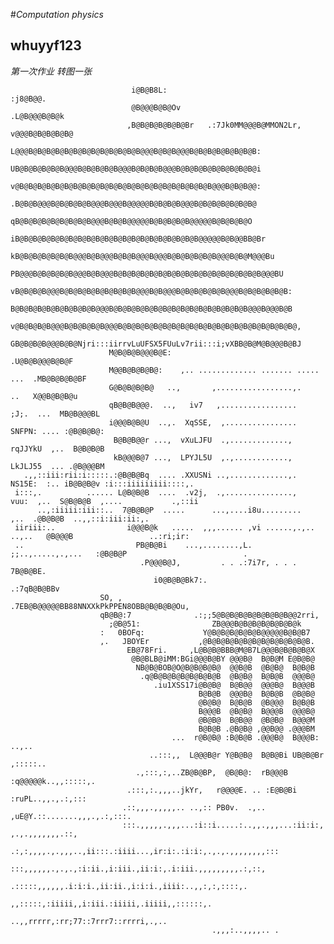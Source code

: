 #*Computation physics*
## whuyyf123
_第一次作业_
*转图一张*


                                                                                                
                               i@B@B8L:                                      :j8@B@@.                                                 
                               @B@@@B@B@Ov                               .L@B@@@B@B@k                                                 
                              ,B@B@B@B@B@B@Br   .:7Jk0MM@@@B@MMON2Lr,  v@@@B@B@B@B@B@                                                 
                              L@@@B@B@B@B@B@B@B@B@B@B@B@B@B@@@B@B@B@@@B@B@B@B@B@B@B@B:                                                
                              UB@B@B@B@B@B@@@B@B@B@B@B@@@B@B@B@B@@@B@B@B@B@B@B@B@B@B@i                                                
                              v@B@B@B@B@B@B@B@B@B@B@B@B@B@B@B@B@B@B@B@B@B@B@@@B@B@B@@:                                                
                              .B@B@B@@@B@B@B@B@B@@@B@@@B@@@@@B@B@B@B@@@B@B@B@B@B@B@B@                                                 
                               qB@B@B@B@B@B@B@B@B@@@B@B@B@@@@@B@B@B@B@B@@@@@B@B@B@B@O                                                 
                              iB@B@B@B@B@B@B@B@B@B@B@B@B@B@B@B@B@B@B@B@B@@@@@B@B@@BB@Br                                               
                             kB@B@B@B@B@B@B@@@B@B@@@B@B@B@@@B@@@B@B@B@B@B@B@@@B@B@M@@@Bu                                              
                            PB@@@B@B@B@B@B@@@B@B@@@B@B@B@B@B@B@B@B@B@B@B@B@B@B@B@B@B@@@BU                                             
                           vB@B@B@B@@@B@B@B@B@B@B@B@B@B@@@B@B@@@B@B@B@B@B@B@@@B@B@B@B@B@B:                                            
                           B@B@B@B@B@B@B@B@B@B@@@B@B@B@B@B@B@B@B@B@B@B@B@B@B@B@B@@@B@@@B@B                                            
                          v@B@B@B@B@@@B@B@B@B@B@@@B@B@B@B@B@B@B@B@B@B@B@B@B@B@B@B@B@B@B@B@,                                           
                          GB@B@B@B@@@B@B@Njri:::iirrvLuUFSX5FUuLv7rii:::i;vXBB@B@M@B@@@B@BJ                                           
                          M@B@B@B@@@B@E:                                     .U@B@B@@@B@B@F                                           
                          M@@B@B@B@B@:    ,.. ............. ....... ..... ...  .MB@B@B@B@BF                                           
                          G@B@B@B@B@   ..,       ,.................,.       ..   X@@B@B@B@u                                           
                          qB@B@B@@@.  ..,   iv7   ,.................   ;J;.  ...  MB@B@@@BL                                           
                          i@@@B@B@U  ..,.  XqSSE,  ,................  SNFPN: .... :@B@B@B@:                                           
                           B@B@B@@r ...,  vXuLJFU  .,.............,  rqJJYkU  ,..  B@B@B@B                                            
                           kB@@@B@7 ...,  LPYJL5U  ,.,............,  LkJLJ55  ... .@B@@@BM                                            
       .,,::iii:rii:i:::::.:@B@B@Bq  .... .XXUSNi ..,.............,.  NS15E:  :.. iB@B@B@v :i:::iiiiiiiii::::,.                       
     i:::,.          ...... L@B@B@B  ....  .v2j,  .,...............,   vuu:  ,..  S@B@B@B  ,....           .,::ii                     
          ..,:iiiii:iii::..  7@B@B@P  .....      ...,....i8u.........       ,..  .@B@B@B  ..,,::i:iii:ii:,.                           
     iiriii:..                i@@@B@k   .....  ,,,...... ,vi ......,.,.. ..,..   @B@@@B                 ..:ri;ir:                     
     ..                         PB@B@Bi    ...,........,L.  ;;..,.....,.,...   :@B@B@P                          .                     
                                 .P@@@B@J,         . . .:7i7r, . . .         7B@B@BE.                                                 
                                    i0@B@B@Bk7:.                       .:7qB@B@BBv                                                    
                        SO, ,          .7EB@B@@@@@BB88NNXXkPkPPEN8OBB@B@B@B@Ou,                                                       
                        qB@B@:7              .:;;5@B@B@B@B@B@B@B@B@@2rri,                                                             
                          ;@B@51:                ZB@@@B@B@B@B@B@B@B@k                                                                 
                        :   0BOFq:             Y@B@B@B@B@B@B@@@@@B@B@B7                                                               
                        ,.   JBOYEr           ,@B@B@B@B@B@B@B@B@B@B@B@B.                                                              
                              EB@78Fri.     ,L@B@B@BBB@M@B7L@@@B@B@B@B@X                                                              
                               @B@BLB@iMM:BGi@@@B@BY @@@B@  B@B@M E@B@B@                                                              
                                NB@B@BOB@O@B@B@B@B@  @@B@B  @B@B@  B@B@B                                                              
                                 .q@B@B@B@B@B@B@B@B  @B@B@  B@B@B  @@@B@                                                              
                                    .iu1XSS17i@B@B@  B@B@@  @@@B@  B@@@B                                                              
                                              B@B@B  @@@B@  B@B@B  @B@B@                                                              
                                              @B@B@  B@B@B  @B@@@  B@B@B                                                              
                                              B@@@B  @B@B@  B@@@B  @@@B@                                                              
                                              @B@B@  B@B@@  @B@B@  B@@@M                                                              
                                              B@B@B .@B@B@ ,@@B@@ .@@@BM                                                              
                                        ...  r@B@B@ :B@B@B .@@@B@  B@@@B: ..,..                                                       
                                   ..:::,,  L@@@B@r Y@B@B@  B@B@Bi UB@B@Br  ,:::::..                                                  
                                .,:::,:,..ZB@B@BP,  @B@B@:  rB@@@B  :q@@@@@k..,,:::::,.                                               
                              .:::,:.,,,..jkYr,   r@@@@E. .. :E@B@Bi   :ruPL..,,.,.:,:::                                              
                             .::,,,.,,,,,.. ..,:: PB0v.  .,..  ,uE@Y.::.......,,,.,.:,:::.                                            
                             :::.,,,,,.,,,...:i::i.....:..,,.,,,...:ii:i:, ,.,.,,,,,,,.::,                                            
                             .:,:,,,,.,.,,,..,ii:::.:iiii...,ir:i:.:i:i:,.,.,.,,,,,,,,:::                                             
                               :::,,,,,,.,.,.,:i:ii.,i:iii.,ii:i:,.i:iii.,,,,,,,,,.:,::,                                              
                                 .:::::,,,,,,.i:i:i.,ii:ii.,i:i:i.,iiii:..,,:,:,::::,.                                                
                                     ,,:::::,:iiiii,,i:iii.:iiiii,.iiiii,,::::::,.                                                    
                                          ..,,rrrrr,:rr;77::7rrr7::rrrri,.,..                                                         
                                                 .,,,:..,,,,.. .
